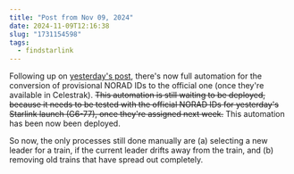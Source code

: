 ```yaml
---
title: "Post from Nov 09, 2024"
date: 2024-11-09T12:16:38
slug: "1731154598"
tags:
  - findstarlink
---
```


Following up on [yesterday's post](https://cmdr2.github.io/notes/2024/11/1731068793/), there's now full automation for the conversion of provisional NORAD IDs to the official one (once they're available in Celestrak). ~~This automation is still waiting to be deployed, because it needs to be tested with the official NORAD IDs for yesterday's Starlink launch (G6-77), once they're assigned next week.~~ This automation has been now been deployed.

So now, the only processes still done manually are (a) selecting a new leader for a train, if the current leader drifts away from the train, and (b) removing old trains that have spread out completely.